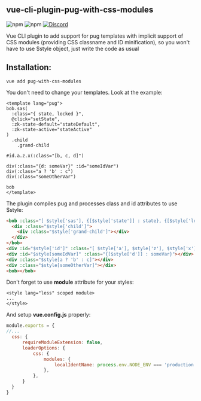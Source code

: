 ## vue-cli-plugin-pug-with-css-modules
![npm](https://img.shields.io/npm/v/vue-cli-plugin-pug-with-css-modules?color=pink)
![npm](https://img.shields.io/npm/dw/vue-cli-plugin-pug-with-css-modules?color=pink)
[![Discord](https://img.shields.io/discord/405510915845390347?color=pink&label=join%20discord)](https://zeokku.com/discord)

Vue CLI plugin to add support for pug templates with implicit support of CSS modules (providing CSS classname and ID minification), so you won't have to use $style object, just write the code as usual

## Installation:
```
vue add pug-with-css-modules
```

You don't need to change your templates. Look at the example:

```vue
<template lang="pug">
bob.sas(
  :class="{ state, locked }",
  @click="setState",
  :zk-state-default="stateDefault",
  :zk-state-active="stateActive"
)
  .child 
    .grand-child

#id.a.z.x(:class="[b, c, d]")

div(:class="{d: someVar}" :id="someIdVar")
div(:class="a ? 'b' : c")
div(:class="someOtherVar")

bob
</template>
```

The plugin compiles pug and processes class and id attributes to use $style:

```html
<bob :class="[ $style['sas'], {[$style['state']] : state}, {[$style['locked']] : locked} ]" @click="setState" :zk-state-default="stateDefault" :zk-state-active="stateActive">
  <div :class="$style['child']"> 
    <div :class="$style['grand-child']"></div>
  </div>
</bob>
<div :id="$style['id']" :class="[ $style['a'], $style['z'], $style['x'], $style[b], $style[c], $style[d] ]"></div>
<div :id="$style[someIdVar]" :class="{[$style['d']] : someVar}"></div>
<div :class="$style[a ? 'b' : c]"></div>
<div :class="$style[someOtherVar]"></div>
<bob></bob>
```

Don't forget to use **module** attribute for your styles:

```vue
<style lang="less" scoped module>
...
</style>
```

And setup **vue.config.js** properly:

```js
module.exports = {
//...
  css: {
      requireModuleExtension: false,
      loaderOptions: {
          css: {
              modules: {
                  localIdentName: process.env.NODE_ENV === 'production' ? '[hash:base64:2]' : '[name]_[local]',
              },
          },
      }
  }
}
```

